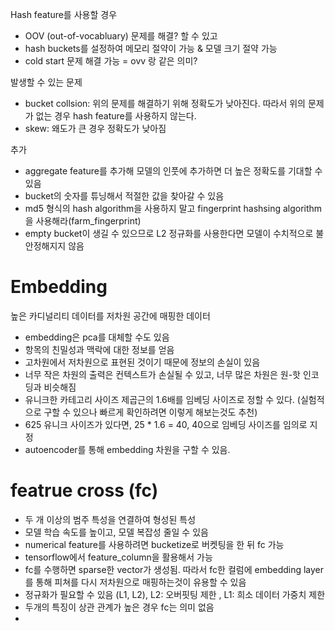 Hash feature를 사용할 경우 
- OOV (out-of-vocabluary) 문제를 해결? 할 수 있고
- hash buckets를 설정하여 메모리 절약이 가능 & 모델 크기 절약 가능
- cold start 문제 해결 가능 = ovv 랑 같은 의미?

발생할 수 있는 문제
- bucket collsion: 위의 문제를 해결하기 위해 정확도가 낮아진다. 따라서 위의 문제가 없는 경우 hash feature를 사용하지 않는다.
- skew: 왜도가 큰 경우 정확도가 낮아짐

추가
- aggregate feature를 추가해 모델의 인풋에 추가하면 더 높은 정확도를 기대할 수 있음
- bucket의 숫자를 튜닝해서 적절한 값을 찾아갈 수 있음
- md5 형식의 hash algorithm을 사용하지 말고 fingerprint hashsing algorithm을 사용해라(farm_fingerprint)
- empty bucket이 생길 수 있으므로 L2 정규화를 사용한다면 모델이 수치적으로 불안정해지지 않음



# Embedding
높은 카디널리티 데이터를 저차원 공간에 매핑한 데이터

- embedding은 pca를 대체할 수도 있음
- 항목의 친밀성과 맥락에 대한 정보를 얻음
- 고차원에서 저차원으로 표현된 것이기 때문에 정보의 손실이 있음
- 너무 작은 차원의 출력은 컨텍스트가 손실될 수 있고, 너무 많은 차원은 원-핫 인코딩과 비슷해짐
- 유니크한 카테고리 사이즈 제곱근의 1.6배를 임베딩 사이즈로 정할 수 있다. (실험적으로 구할 수 있으나 빠르게 확인하려면 이렇게 해보는것도 추천)
- 625 유니크 사이즈가 있다면, 25 * 1.6 = 40, 40으로 임베딩 사이즈를 임의로 지정
- autoencoder를 통해 embedding 차원을 구할 수 있음.


# featrue cross (fc)

- 두 개 이상의 범주 특성을 연결하여 형성된 특성
- 모델 학습 속도를 높이고, 모델 복잡성 줄일 수 있음
- numerical feature를 사용하려면 bucketize로 버켓팅을 한 뒤 fc 가능
- tensorflow에서 feature_column을 활용해서 가능
- fc를 수행하면 sparse한 vector가 생성됨. 따라서 fc한 컬럼에 embedding layer를 통해 피쳐를 다시 저차원으로 매핑하는것이 유용할 수 있음
- 정규화가 필요할 수 있음 (L1, L2), L2: 오버핏팅 제한 , L1: 희소 데이터 가중치 제한
- 두개의 특징이 상관 관계가 높은 경우 fc는 의미 없음
- 
